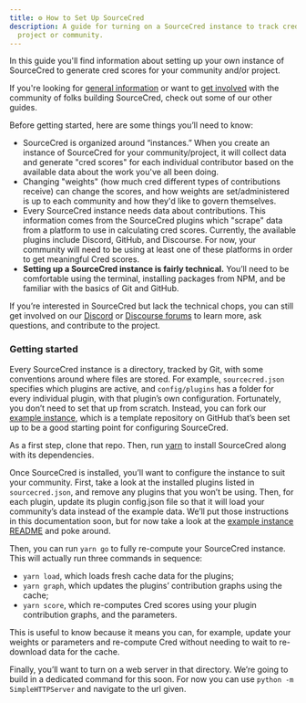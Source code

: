 ```yaml
---
title: ⚙️ How to Set Up SourceCred
description: A guide for turning on a SourceCred instance to track cred in your
  project or community.
---
```

In this guide you'll find information about setting up your own instance of SourceCred to generate cred scores for your community and/or project. 

[//]: # (What is the level of technical competence we're expecting from those who read this doc? If it's high, then we shouldn't waste too much time explaining basic tech concepts. The "before getting started" section below should explain the level of tech-knowledge you'll need and turn away those who won't be able to set up an instance on their own.)

If you're looking for [general information](https://sourcecred.io/docs/beta/introduction) or want to [get involved](https://sourcecred.io/docs/beta/get-involved) with the community of folks building SourceCred, check out some of our other guides.

[//]: # (Does this list truly contain the top most important things you'll need to know before getting started with creating your own sourcecred instance?)

Before getting started, here are some things you’ll need to know:

* SourceCred is organized around “instances.” When you create an instance of SourceCred for your community/project, it will collect data and generate "cred scores" for each individual contributor based on the available data about the work you've all been doing. 
* Changing "weights" (how much cred different types of contributions receive) can change the scores, and how weights are set/administered is up to each community and how they'd like to govern themselves.
* Every SourceCred instance needs data about contributions. This information comes from the SourceCred plugins which "scrape" data from a platform to use in calculating cred scores. Currently, the available plugins include Discord, GitHub, and Discourse. For now, your community will need to be using at least one of these platforms in order to get meaningful Cred scores.
* **Setting up a SourceCred instance is fairly technical.** You’ll need to be comfortable using the terminal, installing packages from NPM, and be familiar with the basics of Git and GitHub. 

If you’re interested in SourceCred but lack the technical chops, you can still get involved on our [Discord](sourcecred.io/discord) or [Discourse forums](https://discourse.sourcecred.io/) to learn more, ask questions, and contribute to the project. 

### Getting started 

[//]: # (^^^ this is the only "sidebar" title that pops up within this doc when it shows on the website. I think a Step 1, Step 2, etc. would be more useful for inner-doc navigation.)

[//]: # (Also, I'd love to see a true step by step guide with concrete tasks and simple instructions that lets anyone with the basic know-how quickly set up their instance. The content below feels very vague and indirect -granted I'm not a techie, so maybe I'm missing something-. If I were coming to this guide, I'd want it to be so clear and direct that it's more or less fool-proof.)

Every SourceCred instance is a directory, tracked by Git, with some conventions around where files are stored. For example, `sourcecred.json` specifies which plugins are active, and `config/plugins` has a folder for every individual plugin, with that plugin’s own configuration. Fortunately, you don’t need to set that up from scratch. Instead, you can fork our [example instance](https://github.com/sourcecred/example-instance), which is a template repository on GitHub that’s been set up to be a good starting point for configuring SourceCred.

As a first step, clone that repo. Then, run [yarn](https://classic.yarnpkg.com/lang/en/) to install SourceCred along with its dependencies.

Once SourceCred is installed, you’ll want to configure the instance to suit your community. First, take a look at the installed plugins listed in `sourcecred.json`, and remove any plugins that you won’t be using. Then, for each plugin, update its plugin config.json file so that it will load your community’s data instead of the example data. We’ll put those instructions in this documentation soon, but for now take a look at the [example instance README](https://github.com/sourcecred/example-instance) and poke around.

Then, you can run `yarn go` to fully re-compute your SourceCred instance. This will actually run three commands in sequence:

* `yarn load`, which loads fresh cache data for the plugins;
* `yarn graph`, which updates the plugins’ contribution graphs using the cache;
* `yarn score`, which re-computes Cred scores using your plugin contribution graphs, and the parameters.

This is useful to know because it means you can, for example, update your weights or parameters and re-compute Cred without needing to wait to re-download data for the cache.

Finally, you’ll want to turn on a web server in that directory. We’re going to build in a dedicated command for this soon. For now you can use `python -m SimpleHTTPServer` and navigate to the url given.